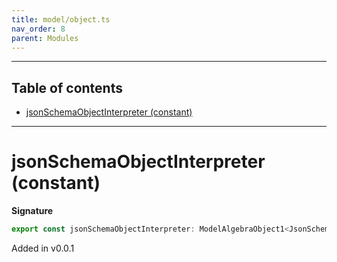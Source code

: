 ```yaml
---
title: model/object.ts
nav_order: 8
parent: Modules
---
```


---

<h2 class="text-delta">Table of contents</h2>

- [jsonSchemaObjectInterpreter (constant)](#jsonschemaobjectinterpreter-constant)

---

# jsonSchemaObjectInterpreter (constant)

**Signature**

```ts
export const jsonSchemaObjectInterpreter: ModelAlgebraObject1<JsonSchemaURI> = ...
```

Added in v0.0.1
